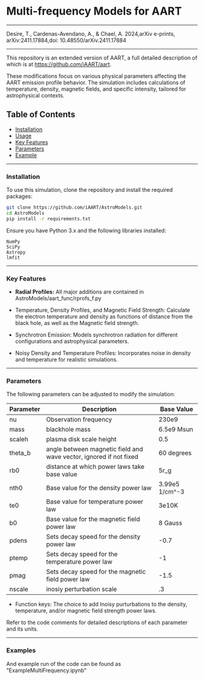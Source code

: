  # Multi-frequency Models for AART
_______
Desire, T., Cardenas-Avendano, A., & Chael, A. 2024,arXiv e-prints, arXiv:2411.17884,doi: 10.48550/arXiv.2411.17884
_______
This repository is an extended version of AART, a full detailed description of which is at https://github.com/iAART/aart.

These modifications focus on various physical parameters affecting the AART emission profile behavior. The simulation includes calculations of temperature, density, magnetic fields, and specific intensity, tailored for astrophysical contexts.

## Table of Contents

- [Installation](#installation)
- [Usage](#usage)
- [Key Features](#key-features)
- [Parameters](#parameters)
- [Example](#examples)

_______
### Installation

To use this simulation, clone the repository and install the required packages:

```bash
git clone https://github.com/iAART/AstroModels.git
cd AstroModels
pip install -r requirements.txt
```

Ensure you have Python 3.x and the following libraries installed:

    NumPy
    SciPy
    Astropy
    lmfit
_______
### Key Features

   * **Radial Profiles:**
   All major additions are contained in AstroModels/aart_func/rprofs_f.py
    
   * Temperature, Density Profiles, and Magnetic Field Strength: Calculate the electron temperature and density as functions of distance from the black hole, as well as the Magnetic field strength.
   * Synchrotron Emission: Models synchrotron radiation for different configurations and astrophysical parameters.
   * Noisy Density and Temperature Profiles: Incorporates noise in density and temperature for realistic simulations.
_______
### Parameters

The following parameters can be adjusted to modify the simulation:

|Parameter| Description                                                       |    Base Value |
| ------- | ----------------------------------------------------------------- | ------------- |
| nu      | Observation frequency                                             |          230e9|
| mass    | blackhole mass                                                    |     6.5e9 Msun| 
| scaleh  | plasma disk scale height                                          |            0.5|
| theta_b | angle between magnetic field and wave vector, ignored if not fixed|     60 degrees|
| rb0     | distance at which power laws take base value                      |           5r_g|
| nth0    | Base value for the density power law                              | 3.99e5 1/cm^-3|
| te0     | Base value for temperature power law                              |          3e10K|
| b0      | Base value for the magnetic field power law                       |        8 Gauss|
| pdens   | Sets decay speed for the density power law                        |           -0.7|
| ptemp   | Sets decay speed for the temperature power law                    |             -1|
| pmag    | Sets decay speed for the magnetic field power law                 |           -1.5|
| nscale  | inosiy perturbation scale                                         |             .3|
   
* Function keys: The choice to add Inoisy purturbations to the density, temperature, and/or magnetic field strength power laws.

Refer to the code comments for detailed descriptions of each parameter and its units.

_______
### Examples

And example run of the code can be found as "ExampleMultiFrequency.ipynb"
